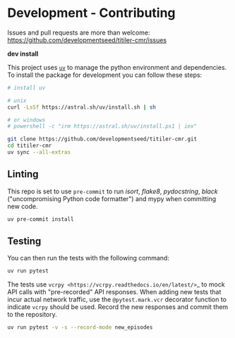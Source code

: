 # Development - Contributing

Issues and pull requests are more than welcome: <https://github.com/developmentseed/titiler-cmr/issues>

**dev install**

This project uses [`uv`](https://docs.astral.sh/uv/) to manage the python environment and dependencies.
To install the package for development you can follow these steps:

```bash
# install uv

# unix
curl -LsSf https://astral.sh/uv/install.sh | sh

# or windows
# powershell -c "irm https://astral.sh/uv/install.ps1 | iex"

git clone https://github.com/developmentseed/titiler-cmr.git
cd titiler-cmr
uv sync --all-extras
```

## Linting

This repo is set to use `pre-commit` to run *isort*, *flake8*, *pydocstring*, *black* ("uncompromising Python code formatter") and mypy when committing new code.

```bash
uv pre-commit install
```

## Testing

You can then run the tests with the following command:

```bash
uv run pytest
```

The tests use `vcrpy <https://vcrpy.readthedocs.io/en/latest/>`_ to mock API calls
with "pre-recorded" API responses. When adding new tests that incur actual network traffic,
use the ``@pytest.mark.vcr`` decorator function to indicate ``vcrpy`` should be used.
Record the new responses and commit them to the repository.

```bash
uv run pytest -v -s --record-mode new_episodes
```

